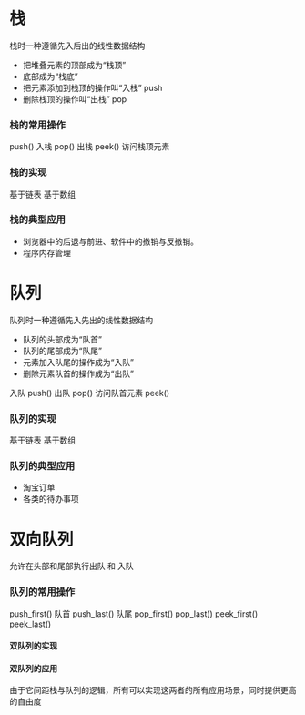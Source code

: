 <!--
 * 
 * @Author: 崩布猪
 * @Date: 2024-03-29 11:25:25
 * @LastEditors: 崩布猪
 * @LastEditTime: 2024-04-11 15:29:03
 * @FilePath: \数据结构\5_栈和队列.md
 * @Description: 
 * 
 -->


# 栈
栈时一种遵循先入后出的线性数据结构
- 把堆叠元素的顶部成为“栈顶”
- 底部成为“栈底” 
- 把元素添加到栈顶的操作叫“入栈” push 
- 删除栈顶的操作叫“出栈” pop

### 栈的常用操作
push() 入栈
pop() 出栈
peek() 访问栈顶元素
### 栈的实现
基于链表
基于数组
### 栈的典型应用
- 浏览器中的后退与前进、软件中的撤销与反撤销。
- 程序内存管理
# 队列
队列时一种遵循先入先出的线性数据结构

- 队列的头部成为“队首”
- 队列的尾部成为“队尾”
- 元素加入队尾的操作成为“入队”
- 删除元素队首的操作成为“出队”

入队 push()
出队 pop()
访问队首元素 peek()

### 队列的实现
基于链表
基于数组

### 队列的典型应用
- 淘宝订单
- 各类的待办事项

# 双向队列
允许在头部和尾部执行出队 和 入队
### 队列的常用操作
push_first() 队首
push_last() 队尾
pop_first()
pop_last()
peek_first()
peek_last()

#### 双队列的实现
#### 双队列的应用
由于它间距栈与队列的逻辑，所有可以实现这两者的所有应用场景，同时提供更高的自由度